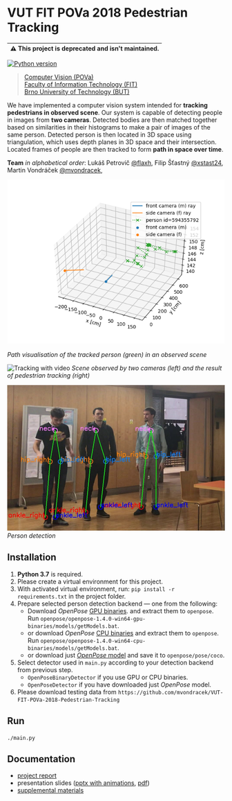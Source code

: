 # VUT FIT POVa 2018 Pedestrian Tracking

| ⚠ This project is deprecated and isn't maintained. |
|----------------------------------------------------|

[![Python version](https://img.shields.io/badge/Python-3-blue.svg?style=flat-square)](https://www.python.org/)

> [Computer Vision (POVa)](https://www.fit.vutbr.cz/study/courses/index.php.en?id=12895)<br/>
> [Faculty of Information Technology (FIT)](http://www.fit.vutbr.cz/.en)<br/>
> [Brno University of Technology (BUT)](https://www.vutbr.cz/en/)

We have implemented a computer vision system intended for **tracking pedestrians in observed scene**. Our system is capable of detecting people in images from **two cameras**. Detected bodies are then matched together based on similarities in their histograms to make a pair of images of the same person. Detected person is then located in 3D space using triangulation, which uses depth planes in 3D space and their intersection. Located frames of people are then tracked to form **path in space over time**.

**Team** *in alphabetical order*: Lukáš Petrovič [@flaxh](https://github.com/flaxh), Filip Šťastný [@xstast24](https://github.com/xstast24), Martin Vondráček [@mvondracek](https://github.com/mvondracek), 

![Tracking visualisation](https://raw.githubusercontent.com/mvondracek/VUT-FIT-POVa-2018-Pedestrian-Tracking/master/doc/s3_single_3fps.png)

*Path visualisation of the tracked person (green) in an observed scene*

![Tracking with video](./doc/main.gif)
*Scene observed by two cameras (left) and the result of pedestrian tracking (right)*

![Person detection](./doc/pose.jpg)
*Person detection*

## Installation

1) **Python 3.7** is required.
2) Please create a virtual environment for this project.
3) With activated virtual environment, run: `pip install -r requirements.txt` in the project folder.
4) Prepare selected person detection backend — one from the following:
   * Download *OpenPose*  [GPU binaries](https://github.com/CMU-Perceptual-Computing-Lab/openpose/releases/download/v1.4.0/openpose-1.4.0-win64-gpu-binaries_recommended.zip).
     and extract them to `openpose`. Run `openpose/openpose-1.4.0-win64-gpu-binaries/models/getModels.bat`.
   * or download *OpenPose* [CPU binaries](https://github.com/CMU-Perceptual-Computing-Lab/openpose/releases/download/v1.4.0/openpose-1.4.0-win64-cpu-binaries.zip)
     and extract them to `openpose`. Run `openpose/openpose-1.4.0-win64-cpu-binaries/models/getModels.bat`.
   * or download just [*OpenPose* model](http://posefs1.perception.cs.cmu.edu/OpenPose/models/pose/coco/pose_iter_440000.caffemodel)
     and save it to `openpose/pose/coco`.
5) Select detector used in `main.py` according to your detection backend from previous step.
   * `OpenPoseBinaryDetector` if you use GPU or CPU binaries.
   * `OpenPoseDetector` if you have downloaded just *OpenPose* model.
6) Please download testing data from `https://github.com/mvondracek/VUT-FIT-POVa-2018-Pedestrian-Tracking`

## Run

~~~
./main.py
~~~

## Documentation

* [project report](./doc/VUT_FIT_POVa_2018_Pedestrian_Tracking_report.pdf)
* presentation slides
  ([pptx with animations](./doc/VUT_FIT_POVa_2018_Pedestrian_Tracking_presentation.pptx),
  [pdf](./doc/VUT_FIT_POVa_2018_Pedestrian_Tracking_presentation.pdf))
* [supplemental materials](./doc/)
